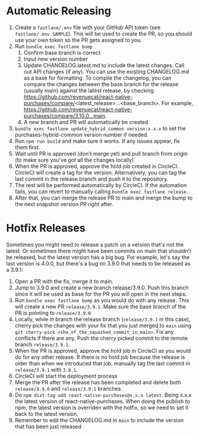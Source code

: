 Automatic Releasing
=========
1. Create a `fastlane/.env` file with your GitHub API token (see `fastlane/.env.SAMPLE`). This will be used to create the PR, so you should use your own token so the PR gets assigned to you.
1. Run `bundle exec fastlane bump`
    1. Confirm base branch is correct
    2. Input new version number
    3. Update CHANGELOG.latest.md to include the latest changes. Call out API changes (if any). You can use the existing CHANGELOG.md as a base for formatting. To compile the changelog, you can compare the changes between the base branch for the release (usually main) against the latest release, by checking https://github.com/revenuecat/react-native-purchases/compare/<latest_release>...<base_branch>. For example, https://github.com/revenuecat/react-native-purchases/compare/3.10.0...main.
    4. A new branch and PR will automatically be created
1. `bundle exec fastlane update_hybrid_common version:x.x.x` to set the purchases-hybrid-common version number if needed.
1. Run `npm run build` and make sure it works. If any issues appear, fix them first.
1. Wait until PR is approved (don't merge yet) and pull branch from origin (to make sure you've got all the changes locally)
1. When the PR is approved, approve the hold job created in CircleCI. CircleCI will create a tag for the version. Alternatively, you can tag the last commit in the release branch and push it to the repository.
1. The rest will be performed automatically by CircleCI. If the automation fails, you can revert to manually calling `bundle exec fastlane release`.
1. After that, you can merge the release PR to main and merge the bump to the next snapshot version PR right after.

Hotfix Releases
=========
Sometimes you might need to release a patch on a version that's not the latest. Or sometimes there might have been commits on main that shouldn't be released, but the latest version has a big bug. For example, let's say the last version is 4.0.0, but there's a bug on 3.9.0 that needs to be released as a 3.9.1:

1. Open a PR with the fix, merge it to main.
1. Jump to 3.9.0 and create a new branch release/3.9.0. Push this branch since it will be used as base for the PR you will open in the next steps.
1. Run `bundle exec fastlane bump` as you would do with any release. This will create a new PR `release/3.9.1`. Make sure the base branch of the PR is pointing to `release/3.9.0`
1. Locally, while in branch the release branch (`release/3.9.1` in this case), cherry pick the changes with your fix that you just merged to `main` using `git cherry-pick <sha_of_the_squashed_commit_in_main>`. Fix any conflicts if there are any. Push the cherry picked commit to the remote branch `release/3.9.1`.
1. When the PR is approved, approve the hold job in CircleCI as you would do for any other release. If there is no hold job because the release is older than when we introduced that job, manually tag the last commit in `release/3.9.1` with `3.9.1`.
1. CircleCI will start the deployment process
1. Merge the PR after the release has been completed and delete both `release/3.9.0` and `release/3.9.1` branches.
1. Do `npm dist-tag add react-native-purchases@x.x.x latest`. Being x.x.x the latest version of react-native-purchases. When doing the publish to npm, the latest version is overriden with the hotfix, so we need to set it back to the latest version.
1. Remember to edit the CHANGELOG.md in `main` to include the version that has been just released
